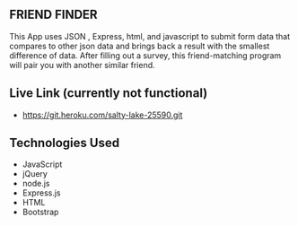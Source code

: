 ## FRIEND FINDER

This App uses JSON , Express, html, and javascript to submit form data that compares to other json data and brings back a result with the smallest difference of data.
After filling out a survey, this friend-matching program will pair you with another similar friend.

## Live Link (currently not functional)
 - https://git.heroku.com/salty-lake-25590.git


## Technologies Used

- JavaScript
- jQuery
- node.js
- Express.js
- HTML
- Bootstrap
